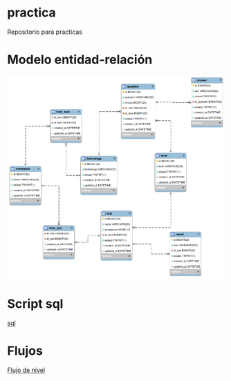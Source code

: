 # practica
Repositorio para practicas

# Modelo entidad-relación
![This is an image](./ER.png)

# Script sql
[sql](./dbpracticas.sql)


# Flujos
[Flujo de nivel](./WF_practicas.pdf)